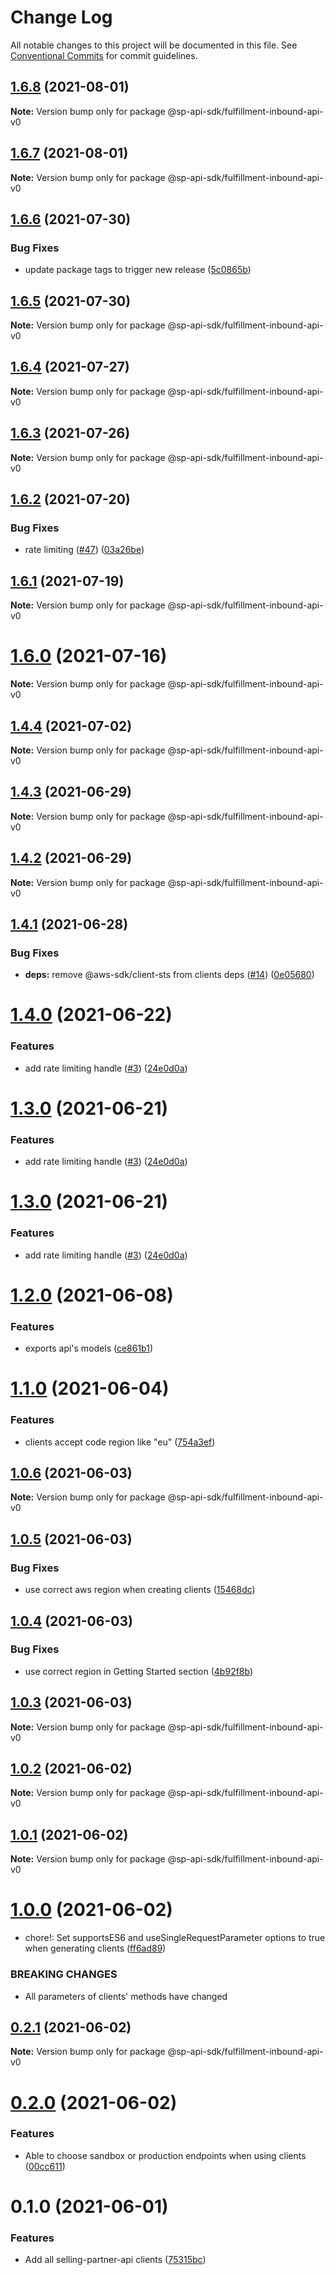 # Change Log

All notable changes to this project will be documented in this file.
See [Conventional Commits](https://conventionalcommits.org) for commit guidelines.

## [1.6.8](https://github.com/bizon/selling-partner-api-sdk/compare/@sp-api-sdk/fulfillment-inbound-api-v0@1.6.7...@sp-api-sdk/fulfillment-inbound-api-v0@1.6.8) (2021-08-01)

**Note:** Version bump only for package @sp-api-sdk/fulfillment-inbound-api-v0





## [1.6.7](https://github.com/bizon/selling-partner-api-sdk/compare/@sp-api-sdk/fulfillment-inbound-api-v0@1.6.6...@sp-api-sdk/fulfillment-inbound-api-v0@1.6.7) (2021-08-01)

**Note:** Version bump only for package @sp-api-sdk/fulfillment-inbound-api-v0





## [1.6.6](https://github.com/bizon/selling-partner-api-sdk/compare/@sp-api-sdk/fulfillment-inbound-api-v0@1.6.5...@sp-api-sdk/fulfillment-inbound-api-v0@1.6.6) (2021-07-30)


### Bug Fixes

* update package tags to trigger new release ([5c0865b](https://github.com/bizon/selling-partner-api-sdk/commit/5c0865b5b729d5ca0d42f5e77332af77bfd974af))





## [1.6.5](https://github.com/bizon/selling-partner-api-sdk/compare/@sp-api-sdk/fulfillment-inbound-api-v0@1.6.4...@sp-api-sdk/fulfillment-inbound-api-v0@1.6.5) (2021-07-30)

**Note:** Version bump only for package @sp-api-sdk/fulfillment-inbound-api-v0





## [1.6.4](https://github.com/bizon/selling-partner-api-sdk/compare/@sp-api-sdk/fulfillment-inbound-api-v0@1.6.3...@sp-api-sdk/fulfillment-inbound-api-v0@1.6.4) (2021-07-27)

**Note:** Version bump only for package @sp-api-sdk/fulfillment-inbound-api-v0





## [1.6.3](https://github.com/bizon/selling-partner-api-sdk/compare/@sp-api-sdk/fulfillment-inbound-api-v0@1.6.2...@sp-api-sdk/fulfillment-inbound-api-v0@1.6.3) (2021-07-26)

**Note:** Version bump only for package @sp-api-sdk/fulfillment-inbound-api-v0





## [1.6.2](https://github.com/bizon/selling-partner-api-sdk/compare/@sp-api-sdk/fulfillment-inbound-api-v0@1.6.1...@sp-api-sdk/fulfillment-inbound-api-v0@1.6.2) (2021-07-20)


### Bug Fixes

* rate limiting ([#47](https://github.com/bizon/selling-partner-api-sdk/issues/47)) ([03a26be](https://github.com/bizon/selling-partner-api-sdk/commit/03a26be41e7812f1d616927421541c67a774bf23))





## [1.6.1](https://github.com/bizon/selling-partner-api-sdk/compare/@sp-api-sdk/fulfillment-inbound-api-v0@1.6.0...@sp-api-sdk/fulfillment-inbound-api-v0@1.6.1) (2021-07-19)

**Note:** Version bump only for package @sp-api-sdk/fulfillment-inbound-api-v0





# [1.6.0](https://github.com/bizon/selling-partner-api-sdk/compare/@sp-api-sdk/fulfillment-inbound-api-v0@1.4.4...@sp-api-sdk/fulfillment-inbound-api-v0@1.6.0) (2021-07-16)

**Note:** Version bump only for package @sp-api-sdk/fulfillment-inbound-api-v0





## [1.4.4](https://github.com/bizon/selling-partner-api-sdk/compare/@sp-api-sdk/fulfillment-inbound-api-v0@1.4.3...@sp-api-sdk/fulfillment-inbound-api-v0@1.4.4) (2021-07-02)

**Note:** Version bump only for package @sp-api-sdk/fulfillment-inbound-api-v0





## [1.4.3](https://github.com/bizon/selling-partner-api-sdk/compare/@sp-api-sdk/fulfillment-inbound-api-v0@1.4.2...@sp-api-sdk/fulfillment-inbound-api-v0@1.4.3) (2021-06-29)

**Note:** Version bump only for package @sp-api-sdk/fulfillment-inbound-api-v0





## [1.4.2](https://github.com/bizon/selling-partner-api-sdk/compare/@sp-api-sdk/fulfillment-inbound-api-v0@1.4.1...@sp-api-sdk/fulfillment-inbound-api-v0@1.4.2) (2021-06-29)

**Note:** Version bump only for package @sp-api-sdk/fulfillment-inbound-api-v0





## [1.4.1](https://github.com/bizon/selling-partner-api-sdk/compare/@sp-api-sdk/fulfillment-inbound-api-v0@1.4.0...@sp-api-sdk/fulfillment-inbound-api-v0@1.4.1) (2021-06-28)


### Bug Fixes

* **deps:** remove @aws-sdk/client-sts from clients deps ([#14](https://github.com/bizon/selling-partner-api-sdk/issues/14)) ([0e05680](https://github.com/bizon/selling-partner-api-sdk/commit/0e056808c6df8aef4059aafc57c8797f717cce49))





# [1.4.0](https://github.com/bizon/selling-partner-api-sdk/compare/@sp-api-sdk/fulfillment-inbound-api-v0@1.2.0...@sp-api-sdk/fulfillment-inbound-api-v0@1.4.0) (2021-06-22)


### Features

* add rate limiting handle ([#3](https://github.com/bizon/selling-partner-api-sdk/issues/3)) ([24e0d0a](https://github.com/bizon/selling-partner-api-sdk/commit/24e0d0a7e7795b2ed72a7ed7163e52e469630f08))





# [1.3.0](https://github.com/bizon/selling-partner-api-sdk/compare/@sp-api-sdk/fulfillment-inbound-api-v0@1.2.0...@sp-api-sdk/fulfillment-inbound-api-v0@1.3.0) (2021-06-21)


### Features

* add rate limiting handle ([#3](https://github.com/bizon/selling-partner-api-sdk/issues/3)) ([24e0d0a](https://github.com/bizon/selling-partner-api-sdk/commit/24e0d0a7e7795b2ed72a7ed7163e52e469630f08))





# [1.3.0](https://github.com/bizon/selling-partner-api-sdk/compare/@sp-api-sdk/fulfillment-inbound-api-v0@1.2.0...@sp-api-sdk/fulfillment-inbound-api-v0@1.3.0) (2021-06-21)


### Features

* add rate limiting handle ([#3](https://github.com/bizon/selling-partner-api-sdk/issues/3)) ([24e0d0a](https://github.com/bizon/selling-partner-api-sdk/commit/24e0d0a7e7795b2ed72a7ed7163e52e469630f08))





# [1.2.0](https://github.com/bizon/selling-partner-api-sdk/compare/@sp-api-sdk/fulfillment-inbound-api-v0@1.1.0...@sp-api-sdk/fulfillment-inbound-api-v0@1.2.0) (2021-06-08)


### Features

* exports api's models ([ce861b1](https://github.com/bizon/selling-partner-api-sdk/commit/ce861b1eca84b257978a2755d8fbaa5a8b821ad2))





# [1.1.0](https://github.com/bizon/selling-partner-api-sdk/compare/@sp-api-sdk/fulfillment-inbound-api-v0@1.0.6...@sp-api-sdk/fulfillment-inbound-api-v0@1.1.0) (2021-06-04)


### Features

* clients accept code region like "eu" ([754a3ef](https://github.com/bizon/selling-partner-api-sdk/commit/754a3ef3e344a3df4d16fd64c365c2971b9f007a))





## [1.0.6](https://github.com/bizon/selling-partner-api-sdk/compare/@sp-api-sdk/fulfillment-inbound-api-v0@1.0.5...@sp-api-sdk/fulfillment-inbound-api-v0@1.0.6) (2021-06-03)

**Note:** Version bump only for package @sp-api-sdk/fulfillment-inbound-api-v0





## [1.0.5](https://github.com/bizon/selling-partner-api-sdk/compare/@sp-api-sdk/fulfillment-inbound-api-v0@1.0.4...@sp-api-sdk/fulfillment-inbound-api-v0@1.0.5) (2021-06-03)


### Bug Fixes

* use correct aws region when creating clients ([15468dc](https://github.com/bizon/selling-partner-api-sdk/commit/15468dc1fa7bf1a85bd69ebc2f3764ce7fc6a9b8))





## [1.0.4](https://github.com/bizon/selling-partner-api-sdk/compare/@sp-api-sdk/fulfillment-inbound-api-v0@1.0.3...@sp-api-sdk/fulfillment-inbound-api-v0@1.0.4) (2021-06-03)


### Bug Fixes

* use correct region in Getting Started section ([4b92f8b](https://github.com/bizon/selling-partner-api-sdk/commit/4b92f8b85a69b7aab18f3562a87aba0b40f5913c))





## [1.0.3](https://github.com/bizon/selling-partner-api-sdk/compare/@sp-api-sdk/fulfillment-inbound-api-v0@1.0.2...@sp-api-sdk/fulfillment-inbound-api-v0@1.0.3) (2021-06-03)

**Note:** Version bump only for package @sp-api-sdk/fulfillment-inbound-api-v0





## [1.0.2](https://github.com/bizon/selling-partner-api-sdk/compare/@sp-api-sdk/fulfillment-inbound-api-v0@1.0.1...@sp-api-sdk/fulfillment-inbound-api-v0@1.0.2) (2021-06-02)

**Note:** Version bump only for package @sp-api-sdk/fulfillment-inbound-api-v0





## [1.0.1](https://github.com/bizon/selling-partner-api-sdk/compare/@sp-api-sdk/fulfillment-inbound-api-v0@1.0.0...@sp-api-sdk/fulfillment-inbound-api-v0@1.0.1) (2021-06-02)

**Note:** Version bump only for package @sp-api-sdk/fulfillment-inbound-api-v0





# [1.0.0](https://github.com/bizon/selling-partner-api-sdk/compare/@sp-api-sdk/fulfillment-inbound-api-v0@0.2.1...@sp-api-sdk/fulfillment-inbound-api-v0@1.0.0) (2021-06-02)


* chore!: Set supportsES6 and useSingleRequestParameter options to true when generating clients ([ff6ad89](https://github.com/bizon/selling-partner-api-sdk/commit/ff6ad89b496dec81f0ce775a50f25615022fcfb2))


### BREAKING CHANGES

* All parameters of clients' methods have changed





## [0.2.1](https://github.com/bizon/selling-partner-api-sdk/compare/@sp-api-sdk/fulfillment-inbound-api-v0@0.2.0...@sp-api-sdk/fulfillment-inbound-api-v0@0.2.1) (2021-06-02)

**Note:** Version bump only for package @sp-api-sdk/fulfillment-inbound-api-v0





# [0.2.0](https://github.com/bizon/selling-partner-api-sdk/compare/@sp-api-sdk/fulfillment-inbound-api-v0@0.1.0...@sp-api-sdk/fulfillment-inbound-api-v0@0.2.0) (2021-06-02)


### Features

* Able to choose sandbox or production endpoints when using clients ([00cc611](https://github.com/bizon/selling-partner-api-sdk/commit/00cc611bcaa6153606c8d918ad6946947d6a50de))





# 0.1.0 (2021-06-01)


### Features

* Add all selling-partner-api clients ([75315bc](https://github.com/bizon/selling-partner-api-sdk/commit/75315bc7681537a7803bf658e69b6bf7d4b6bbe2))
